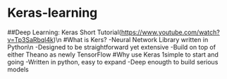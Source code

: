 # Keras-learning
##Deep Learning: Keras Short Tutorial(https://www.youtube.com/watch?v=Tp3SaRbql4k)\n
#What is Kers?
-Neural Network Library written in Python\n
-Designed to be straightforward yet extensive
-Build on top of either Theano as newly TensorFlow
#Why use Keras
1simple to start and going
-Written in python, easy to expand
-Deep enougth to build serious models
